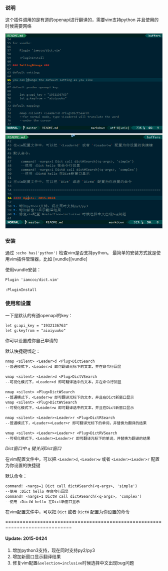 ### 说明 ###

这个插件调用的是有道的openapi进行翻译的，需要vim支持python
并且使用的时候需要网络

![操作](./operation.gif)
![操作W](./DictW.gif)

### 安装 ###

通过 `:echo has('python')` 检查vim是否支持python。
最简单的安装方式就是使用vim插件管理器，比如 [vundle][vundle]

使用vundle安装：

    Plugin 'iamcco/dict.vim'

    :PluginInstall

### 使用和设置 ###

一下是默认的有道openapi的key：

    let g:api_key = "1932136763"
    let g:keyfrom = "aioiyuuko"

你可以设置成你自己申请的

默认快捷键绑定：

    nmap <silent> <Leader>d <Plug>DictSearch
    --普通模式下，<Leader>d 即可翻译光标下的文本，并在命令行回显

    vmap <silent> <Leader>d <Plug>DictVSearch
    --可视化模式下，<Leader>d 即可翻译选中的文本，并在命令行回显

    nmap <silent> <Plug>DictWSearch
    --普通模式下，<Leader>w 即可翻译光标下的文本，并且在Dict新窗口显示
    vmap <silent> <Plug>DictWVSearch
    --可视化模式下，<Leader>w 即可翻译选中的文本，并且在Dict新窗口显示

    nmap <silent> <Leader><Leader>r <Plug>DictRSearch
    --普通模式下，<Leader><Leader>r 即可翻译光标下的单词，并替换为翻译的结果

    vmap <silent> <Leader><Leader>r <Plug>DictRVSearch
    --可视化模式下，<Leader><Leader>r 即可翻译光标下的单词，并替换为翻译的结果

*Dict窗口中 `q` 键关闭Dict窗口*

在vim配置文件中，可以把 `<Leader>d`, `<Leader>w` 或者 `<Leader><Leader>r` 配置为你设置的快捷键

默认命令：

    command! -nargs=1 Dict call dict#Search(<q-args>, 'simple')
    --使用 :Dict hello 在命令行回显
    command! -nargs=1 DictW call dict#Search(<q-args>, 'complex')
    --使用 :DictW hello 在Dict新窗口显示

在vim配置文件中，可以把 `Dict` 或者 `DictW` 配置为你设置的命令

=============================================================================

#### Update: 2015-0424

1. 增加python3支持，现在同时支持py2/py3
2. 增加新窗口显示翻译结果
3. 修复vim配置`&selection=inclusive`时候选择中文出现bug问题

